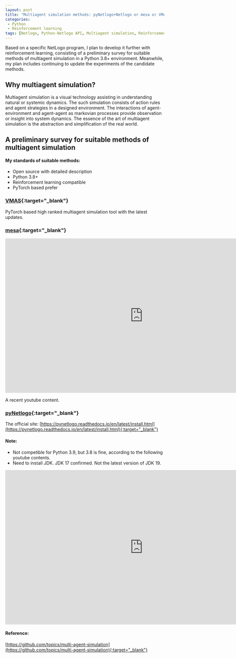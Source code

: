 ```yaml
---
layout: post
title: "Multiagent simulation methods: pyNetlogo+Netlogo or mesa or VMAS"
categories:
 - Python
 - Reinforcement learning
tags: [Netlogo, Python-Netlogo API, Multiagent simulation, Reinforcement learning]
---
```


Based on a specific NetLogo program, I plan to develop it further with reinforcement learning, 
consisting of a preliminary survey for suitable methods of multiagent simulation in a Python 3.8+ environment. 
Meanwhile, my plan includes continuing to update the experiments of the candidate methods.

<!--more-->

## Why multiagent simulation?
Multiagent simulation is a visual technology assisting in understanding natural or systemic dynamics. 
The such simulation consists of action rules and agent strategies in a designed environment. 
The interactions of agent-environment and agent-agent as markovian processes provide observation or insight into system dynamics. 
The essence of the art of multiagent simulation is the abstraction and simplification of the real world.

## A preliminary survey for suitable methods of multiagent simulation

#### My standards of suitable methods:
- Open source with detailed description
- Python 3.8+
- Reinforcement learning compatible
- PyTorch based prefer

### [VMAS](https://github.com/oudeng/VectorizedMultiAgentSimulator){:target="_blank"}  

PyTorch based high ranked multiagent simulation tool with the latest updates.  

### [mesa](https://github.com/oudeng/mesa){:target="_blank"}  

<iframe width="871" height="490" src="https://www.youtube.com/embed/1wa9lysIaD8" title="Tutorial - Agent Based Modelling In Python" frameborder="0" allow="accelerometer; autoplay; clipboard-write; encrypted-media; gyroscope; picture-in-picture" allowfullscreen></iframe>

A recent youtube content.

### [pyNetlogo](https://github.com/oudeng/pyNetLogo){:target="_blank"}  

The official site: [https://pynetlogo.readthedocs.io/en/latest/install.html](https://pynetlogo.readthedocs.io/en/latest/install.html){:target="_blank"}

#### Note:
- Not competible for Python 3.9, but 3.8 is fine, according to the following youtube contents.
- Need to install JDK. JDK 17 confirmed. Not the latest version of JDK 19.
<iframe width="871" height="490" src="https://www.youtube.com/embed/qLBzT85Z-aM" title="Python + Netlogo = PyNetlogo Tutorial pt. 1" frameborder="0" allow="accelerometer; autoplay; clipboard-write; encrypted-media; gyroscope; picture-in-picture" allowfullscreen></iframe>

#### Reference:  
[https://github.com/topics/multi-agent-simulation](https://github.com/topics/multi-agent-simulation){:target="_blank"}

